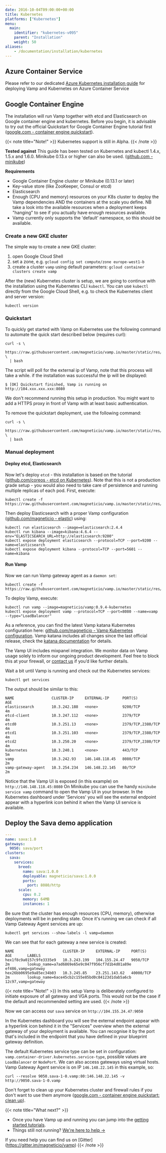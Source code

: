 ```yaml
---
date: 2016-10-04T09:00:00+00:00
title: Kubernetes
platforms: ["Kubernetes"]
menu:
  main:
    identifier: "kubernetes-v095"
    parent: "Installation"
    weight: 50
aliases:
    - /documentation/installation/kubernetes
---
```


## Azure Container Service

Please refer to our dedicated [Azure Kubernetes installation guide](/documentation/installation/azure-container-service/#kubernetes-orchestrator) for deploying Vamp and Kubernetes on Azure Container Service

## Google Container Engine

The installation will run Vamp together with etcd and Elasticsearch on Google container engine and kubernetes. Before you begin, it is advisable to try out the official Quickstart for Google Container Engine tutorial first ([google.com - container engine quickstart](https://cloud.google.com/container-engine/docs/quickstart)).  

{{< note title="Note!" >}}
Kubernetes support is still in Alpha.
{{< /note >}}

**Tested against**
This guide has been tested on Kubernetes and kubectl 1.4.x, 1.5.x and 1.6.0. Minikube 0.13.x or higher can also be used. ([github.com - minikube](https://github.com/kubernetes/minikube))

**Requirements**

* Google Container Engine cluster or Minikube (0.13.1 or later)
* Key-value store (like ZooKeeper, Consul or etcd)
* Elasticsearch
* Enough (CPU and memory) resources on your K8s cluster to deploy the Vamp dependencies AND the containers at the scale you define. NB take a look into the available resources when a deployment keeps "hanging" to see if you actually have enough resources available.
* Vamp currently only supports the 'default' namespace, so this should be available.

### Create a new GKE cluster

The simple way to create a new GKE cluster:

1. open Google Cloud Shell
2. set a zone, e.g. `gcloud config set compute/zone europe-west1-b`
3. create a cluster `vamp` using default parameters: `gcloud container clusters create vamp`

After the (new) Kubernetes cluster is setup, we are going to continue with the installation using the Kubernetes CLI `kubectl`.
You can use `kubectl` directly from the Google Cloud Shell, e.g. to check the Kubernetes client and server version:

```
kubectl version
```
### Quickstart

To quickly get started with Vamp on Kubernetes use the following command to automate the quick start described below (requires curl):

```
curl -s \
  https://raw.githubusercontent.com/magneticio/vamp.io/master/static/res/v0.9.5/vamp_kube_quickstart.sh \
  | bash
```
The script will poll for the external ip of Vamp, note that this process will take a while. if the installation was successful the ip will be displayed:

```
$ [OK] Quickstart finished, Vamp is running on http://104.xxx.xxx.xxx:8080
```

We don't recommend running this setup in production. You might want to add a HTTPS proxy in front of Vamp with at least basic authentication.

To remove the quickstart deployment, use the following command:

```
curl -s \
  https://raw.githubusercontent.com/magneticio/vamp.io/master/static/res/v0.9.5/vamp_kube_uninstall.sh \
  | bash
```

### Manual deployment

#### Deploy etcd, Elasticsearch

Now let's deploy `etcd` - this installation is based on the tutorial ([github.com/coreos - etcd on Kubernetes](https://github.com/coreos/etcd/tree/master/hack/kubernetes-deploy)).  Note that this is not a production grade setup - you would also need to take care of persistence and running multiple replicas of each pod.
First, execute:

```
kubectl create -f https://raw.githubusercontent.com/magneticio/vamp.io/master/static/res/v0.9.5/etcd.yml
```

Then deploy Elasticsearch with a proper Vamp configuration ([github.com/magneticio - elastic](https://github.com/magneticio/elastic)) using:

```
kubectl run elasticsearch --image=elasticsearch:2.4.4
kubectl run kibana --image=kibana:4.6.4 --env="ELASTICSEARCH_URL=http://elasticsearch:9200"
kubectl expose deployment elasticsearch --protocol=TCP --port=9200 --name=elasticsearch
kubectl expose deployment kibana --protocol=TCP --port=5601 --name=kibana
```

#### Run Vamp

Now we can run Vamp gateway agent as a `daemon set`:
```
kubectl create -f https://raw.githubusercontent.com/magneticio/vamp.io/master/static/res/v0.9.5/vga.yml
```

To deploy Vamp, execute:

```
kubectl run vamp --image=magneticio/vamp:0.9.4-kubernetes
kubectl expose deployment vamp --protocol=TCP --port=8080 --name=vamp --type="LoadBalancer"
```


As a reference, you can find the latest Vamp katana  Kubernetes configuration here: [github.com/magneticio - Vamp Kubernetes configuration](https://github.com/magneticio/vamp-docker-images/blob/master/vamp-kubernetes/application.conf). Vamp katana includes all changes since the last official release, check the [katana documentation](/documentation/release-notes/katana) for details.

The Vamp UI includes mixpanel integration. We monitor data on Vamp usage solely to inform our ongoing product development. Feel free to block this at your firewall, or [contact us](contact) if you’d like further details.

Wait a bit until Vamp is running and check out the Kubernetes services:

```
kubectl get services
```


The output should be similar to this:

```
NAME                 CLUSTER-IP     EXTERNAL-IP      PORT(S)             AGE
elasticsearch        10.3.242.188   <none>           9200/TCP            4m
etcd-client          10.3.247.112   <none>           2379/TCP            4m
etcd0                10.3.251.13    <none>           2379/TCP,2380/TCP   4m
etcd1                10.3.251.103   <none>           2379/TCP,2380/TCP   4m
etcd2                10.3.250.20    <none>           2379/TCP,2380/TCP   4m
kubernetes           10.3.240.1     <none>           443/TCP             5m
vamp                 10.3.242.93    146.148.118.45   8080/TCP            2m
vamp-gateway-agent   10.3.254.234   146.148.22.145   80/TCP              2m
```

Notice that the Vamp UI is exposed (in this example) on `http://146.148.118.45:8080`
On Minikube you can use the handy `minikube service vamp` command to open the Vamp UI in your browser.
In the Kubernetes dashboard under 'Services' you will see the external endpoint appear with a hyperlink icon behind it when the Vamp UI service is available.

## Deploy the Sava demo application


```yaml
---
name: sava:1.0
gateways:
  9050: sava/port
clusters:
  sava:
    services:
      breed:
        name: sava:1.0.0
        deployable: magneticio/sava:1.0.0
        ports:
          port: 8080/http
      scale:
        cpu: 0.2       
        memory: 64MB
        instances: 1
```

Be sure that the cluster has enough resources (CPU, memory), otherwise deployments will be in pending state. Once it's running we can check if all Vamp Gateway Agent services are up:

```
kubectl get services --show-labels -l vamp=daemon
```


We can see that for each gateway a new service is created:

```
NAME                      CLUSTER-IP     EXTERNAL-IP     PORT(S)     AGE       LABELS
hex1f8c9a0157c9fe3335e9   10.3.243.199   104.155.24.47   9050/TCP    2m        lookup_name=a7ad6869e65e9c047f956cf7d1b4d01a89e
ef486,vamp=gateway
hex26bb0695e9a85ec34b03   10.3.245.85    23.251.143.62   40000/TCP   2m        lookup_name=6ace45cb2c155e85bd0c84123d1dab5a6cb
12c97,vamp=gateway
```

{{< note title="Note!" >}}
In this setup Vamp is deliberately configured to initiate exposure of all gateway and VGA ports. This would not be the case if the default and recommended setting are used.
{{< /note >}}

Now we can access our `sava` service on `http://104.155.24.47:9050`

In the Kubernetes dashboard you will see the external endpoint appear with a hyperlink icon behind it in the "Services" overview when the external gateway of your deployment is available. You can recognise it by the port that's included in the endpoint that you have defined in your blueprint gateway definition.

The default Kubernetes service type can be set in configuration: `vamp.container-driver.kubernetes.service-type`, possible values are `LoadBalancer` or `NodePort`. We can also access gateways using virtual hosts. Vamp Gateway Agent service is on IP `146.148.22.145` in this example, so:
```
curl --resolve 9050.sava-1-0.vamp:80:146.148.22.145 -v http://9050.sava-1-0.vamp
```

Don't forget to clean up your Kubernetes cluster and firewall rules  if you don't want to use them anymore ([google.com - container engine quickstart: clean up](https://cloud.google.com/container-engine/docs/quickstart#clean-up)).

{{< note title="What next?" >}}

* Once you have Vamp up and running you can jump into the [getting started tutorials](/documentation/tutorials/overview).
* Things still not running? [We're here to help →](https://github.com/magneticio/vamp/issues)

If you need help you can find us on [Gitter] (https://gitter.im/magneticio/vamp)
{{< /note >}}
